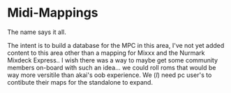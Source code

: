 # Midi-Mappings
The name says it all.

The intent is to build a database for the MPC in this area, I've not yet added content to this area other than a mapping for Mixxx and the Nurmark Mixdeck Express.. I wish there was a way to maybe get some community members on-board with such an idea... we could roll roms that would be way more versitile than akai's oob experience. We (*I*) need pc user's to contibute their maps for the standalone to expand.
